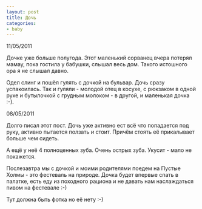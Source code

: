 ```yaml
---
layout: post
title: Дочь
categories:
- baby
---
```

11/05/2011

Дочке уже больше полугода. Этот маленький сорванец вчера потерял мамау, пока гостила у бабушки, слышал весь дом. Такого истошного ора я не слышал давно.

Одел слинг и пошёл гулять с дочкой на бульвар. Дочь сразу успакоилась. Так и гуляли - молодой отец в косухе, с рюкзаком в одной руке и бутылочкой с грудным молоком - в другой, и маленькая дочка :-).

08/05/2011

Долго писал этот пост. Дочь уже активно ест всё что попадается под руку, активно пытается ползать и стоит. Причём стоять её прикалывает больше чем сидеть.

А ещё у неё 4 полноценных зуба. Очень острых зуба. Укусит - мало не покажется.

Послезавтра мы с дочкой и моими родителями поедем на Пустые Холмы - это фестеваль на природе. Дочка будет впервые спать в палатке, есть еду из походного рациона и не давать нам наслаждаться пивом на фестевале :-)

Тут должна быть фотка но её нету :-)
